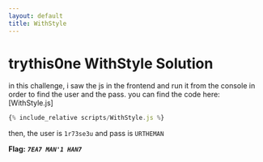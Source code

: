 ```yaml
---
layout: default
title: WithStyle
---
```


# trythis0ne WithStyle Solution

in this challenge, i saw the js in the frontend and run it from the console in order to find the user and the pass.
you can find the code here: [WithStyle.js]
```scripts/WithStyle.js
{% include_relative scripts/WithStyle.js %}
```
 

then, the user is `1r73se3u` and pass is `URTHEMAN`

**Flag:** ***`7EA7 MAN'1 HAN7`***


